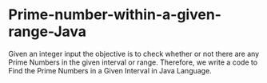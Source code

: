 # Prime-number-within-a-given-range-Java
Given an integer input the objective is to check whether or not there are any Prime Numbers in the given interval or range. Therefore, we write a code to Find the Prime Numbers in a Given Interval in Java Language.
